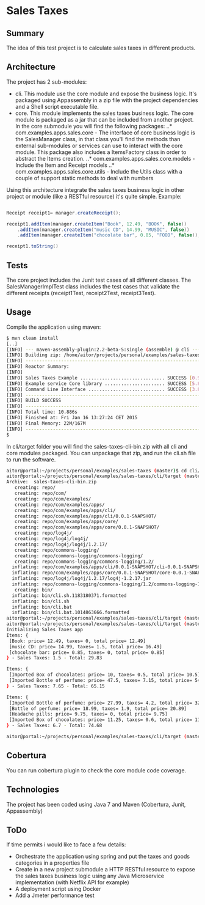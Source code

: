 # Sales Taxes

## Summary
The idea of this test project is to calculate sales taxes in different products. 

## Architecture
The project has 2 sub-modules:
* cli. This module use the core module and expose the business logic. It's packaged using Appassembly in a zip file with the project dependencies and a Shell script executable file. 
* core. This module implements the sales taxes business logic. The core module is packaged as a jar that can be included from another project. In the core submodule you will find the following packages:
..* com.examples.apps.sales.core - The interface of core business logic is the SalesManager class, in that class you'll find the methods than external sub-modules or services can use to interact with the core module. This package also includes a ItemsFactory class in order to abstract the Items creation.
..* com.examples.apps.sales.core.models - Include the Item and Receipt models
..* com.examples.apps.sales.core.utils - Include the Utils class with a couple of support static methods to deal with numbers

Using this architecture integrate the sales taxes business logic in other project or module (like a RESTful resource) it's quite simple. Example:

``` java

Receipt receipt1= manager.createReceipt();

receipt1.addItem(manager.createItem("Book", 12.49, "BOOK", false))
	.addItem(manager.createItem("music CD", 14.99, "MUSIC", false))
	.addItem(manager.createItem("chocolate bar", 0.85, "FOOD", false));

receipt1.toString()
```
## Tests

The core project includes the Junit test cases of all different classes. The SalesManagerImplTest class includes the test cases that validate the different receipts (receipt1Test, receipt2Test, receipt3Test).

## Usage

Compile the application using maven:

``` bash
$ mvn clean install
[..]
[INFO] --- maven-assembly-plugin:2.2-beta-5:single (assemble) @ cli ---
[INFO] Building zip: /home/aitor/projects/personal/examples/sales-taxes/cli/target/sales-taxes-cli-bin.zip
[INFO] ------------------------------------------------------------------------
[INFO] Reactor Summary:
[INFO] 
[INFO] Sales Taxes Example ............................... SUCCESS [0.921s]
[INFO] Example service Core library ...................... SUCCESS [5.827s]
[INFO] Command Line Interface ............................ SUCCESS [3.854s]
[INFO] ------------------------------------------------------------------------
[INFO] BUILD SUCCESS
[INFO] ------------------------------------------------------------------------
[INFO] Total time: 10.886s
[INFO] Finished at: Fri Jan 16 13:27:24 CET 2015
[INFO] Final Memory: 22M/167M
[INFO] ------------------------------------------------------------------------
$
```

In cli/target folder you will find the sales-taxes-cli-bin.zip with all cli and core modules packaged. You can unpackage that zip, and run the cli.sh file to run the software.

``` bash
aitor@portal:~/projects/personal/examples/sales-taxes (master)$ cd cli/target/
aitor@portal:~/projects/personal/examples/sales-taxes/cli/target (master)$ unzip sales-taxes-cli-bin.zip 
Archive:  sales-taxes-cli-bin.zip
   creating: repo/
   creating: repo/com/
   creating: repo/com/examples/
   creating: repo/com/examples/apps/
   creating: repo/com/examples/apps/cli/
   creating: repo/com/examples/apps/cli/0.0.1-SNAPSHOT/
   creating: repo/com/examples/apps/core/
   creating: repo/com/examples/apps/core/0.0.1-SNAPSHOT/
   creating: repo/log4j/
   creating: repo/log4j/log4j/
   creating: repo/log4j/log4j/1.2.17/
   creating: repo/commons-logging/
   creating: repo/commons-logging/commons-logging/
   creating: repo/commons-logging/commons-logging/1.2/
  inflating: repo/com/examples/apps/cli/0.0.1-SNAPSHOT/cli-0.0.1-SNAPSHOT.jar  
  inflating: repo/com/examples/apps/core/0.0.1-SNAPSHOT/core-0.0.1-SNAPSHOT.jar  
  inflating: repo/log4j/log4j/1.2.17/log4j-1.2.17.jar  
  inflating: repo/commons-logging/commons-logging/1.2/commons-logging-1.2.jar  
   creating: bin/
  inflating: bin/cli.sh.1183180371.formatted  
  inflating: bin/cli.sh              
  inflating: bin/cli.bat             
  inflating: bin/cli.bat.1014863666.formatted  
aitor@portal:~/projects/personal/examples/sales-taxes/cli/target (master)$ /bin/sh sales-taxes-cli^C  
aitor@portal:~/projects/personal/examples/sales-taxes/cli/target (master)$ /bin/sh bin/cli.sh
Initializing Sales Taxes app
Items: {
 [Book: price= 12.49, taxes= 0, total price= 12.49]
 [music CD: price= 14.99, taxes= 1.5, total price= 16.49]
 [chocolate bar: price= 0.85, taxes= 0, total price= 0.85]
} - Sales Taxes: 1.5 - Total: 29.83

Items: {
 [Imported Box of chocolates: price= 10, taxes= 0.5, total price= 10.5]
 [Imported Bottle of perfume: price= 47.5, taxes= 7.15, total price= 54.65]
} - Sales Taxes: 7.65 - Total: 65.15

Items: {
 [Imported Bottle of perfume: price= 27.99, taxes= 4.2, total price= 32.19]
 [Bottle of perfume: price= 18.99, taxes= 1.9, total price= 20.89]
 [Headache pills: price= 9.75, taxes= 0, total price= 9.75]
 [Imported Box of chocolates: price= 11.25, taxes= 0.6, total price= 11.85]
} - Sales Taxes: 6.7 - Total: 74.68

aitor@portal:~/projects/personal/examples/sales-taxes/cli/target (master)$ 
```

## Cobertura

You can run cobertura plugin to check the core module code coverage.

## Technologies
The project has been coded using Java 7 and Maven (Cobertura, Junit, Appassembly)

## ToDo
If time permits i would like to face a few details:
* Orchestrate the application using spring and put the taxes and goods categories in a properties file
* Create in a new project submodule a HTTP RESTful resource to expose the sales taxes business logic using any Java Microservice implementation (with Netflix API for example)
* A deployment script using Docker
* Add a Jmeter performance test


